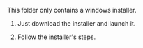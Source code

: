 This folder only contains a windows installer.

1. Just download the installer and launch it. 

2. Follow the installer's steps.
